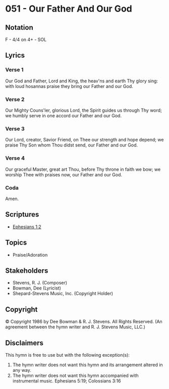 # 051 - Our Father And Our God

## Notation

F - 4/4 on 4+ - SOL

## Lyrics

### Verse 1

Our God and Father, Lord and King, the heav'ns and earth Thy glory sing: with loud hosannas praise they bring our Father and our God.

### Verse 2

Our Mighty Couns'ler, glorious Lord, the Spirit guides us through Thy word; we humbly serve in one accord our Father and our God.

### Verse 3

Our Lord, creator, Savior Friend, on Thee our strength and hope depend; we praise Thy Son whom Thou didst send, our Father and our God.

### Verse 4

Our graceful Master, great art Thou, before Thy throne in faith we bow; we worship Thee with praises now, our Father and our God. 

### Coda

Amen.


## Scriptures

- [Ephesians 1:2](https://www.biblegateway.com/passage/?search=Ephesians%201%3A2)

## Topics

- Praise/Adoration

## Stakeholders

- Stevens, R. J. (Composer)
- Bowman, Dee (Lyricist)
- Shepard-Stevens Music, Inc. (Copyright Holder)

## Copyright

© Copyright 1986 by Dee Bowman & R. J. Stevens. All Rights Reserved.
(An agreement between the hymn writer and R. J. Stevens Music, LLC.)

## Disclaimers

This hymn is free to use but with the following exception(s):
1. The hymn writer does not want this hymn and its arrangement altered in any way.
2. The hymn writer does not want this hymn accompanied with instrumental music.
Ephesians 5:19; Colossians 3:16

